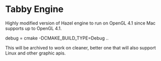 # Tabby Engine

Highly modified version of Hazel engine to run on OpenGL 4.1 since Mac supports up to OpenGL 4.1.


debug = cmake -DCMAKE_BUILD_TYPE=Debug ..


This will be archived to work on cleaner, better one that will also support Linux and other graphic apis.
